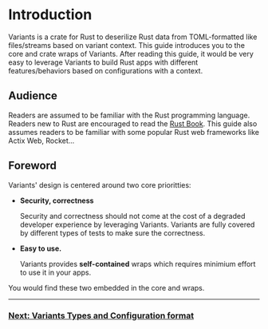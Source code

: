 
# Introduction

Variants is a crate for Rust to deserilize Rust data from TOML-formatted like files/streams based on variant context.
This guide introduces you to the core and crate wraps of Variants. After reading this guide, it would be very easy to leverage Variants 
to build Rust apps with different features/behaviors based on configurations with a context.

## Audience

Readers are assumed to be familiar with the Rust programming language. Readers new to Rust are encouraged to read the [Rust Book](https://doc.rust-lang.org/book/). 
This guide also assumes readers to be familiar with some popular Rust web frameworks like Actix Web, Rocket...

## Foreword

Variants' design is centered around two core prioritties:

  * **Security, correctness**

    Security and correctness should not come at the cost of a degraded developer experience by leveraging Variants. Variants are fully covered by different types
    of tests to make sure the correctness.

  * **Easy to use.**

    Variants provides **self-contained** wraps which requires minimium effort to use it in your apps.

You would find these two embedded in the core and wraps.

---
### [Next: Variants Types and Configuration format](./Types_and_config.md)